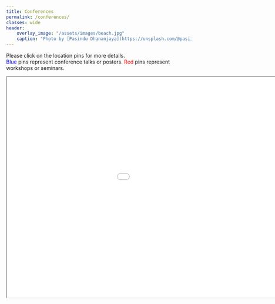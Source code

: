 ```yaml
---
title: Conferences
permalink: /conferences/
classes: wide
header:
    overlay_image: "/assets/images/beach.jpg"
    caption: "Photo by [Pasindu Dhananjaya](https://unsplash.com/@pasiiijay) on [Unsplash](https://unsplash.com)"
---
```

Please click on the location pins for more details.<br>
<span style="color:blue">Blue</span> pins represent conference talks or posters.
<span style="color:red">Red</span> pins represent workshops or seminars.

<iframe src="/assets/maps/map.html" height="600" width="1200"></iframe>

